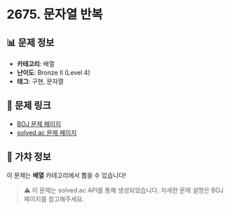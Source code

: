 # 2675. 문자열 반복

## 📊 문제 정보
- **카테고리**: 배열
- **난이도**: Bronze II (Level 4)
- **태그**: 구현, 문자열

## 🔗 문제 링크
- [BOJ 문제 페이지](https://www.acmicpc.net/problem/2675)
- [solved.ac 문제 페이지](https://solved.ac/problems/2675)

## 🎯 가챠 정보
이 문제는 **배열** 카테고리에서 뽑을 수 있습니다!

> ⚠️ 이 문제는 solved.ac API를 통해 생성되었습니다. 
> 자세한 문제 설명은 BOJ 페이지를 참고해주세요.
